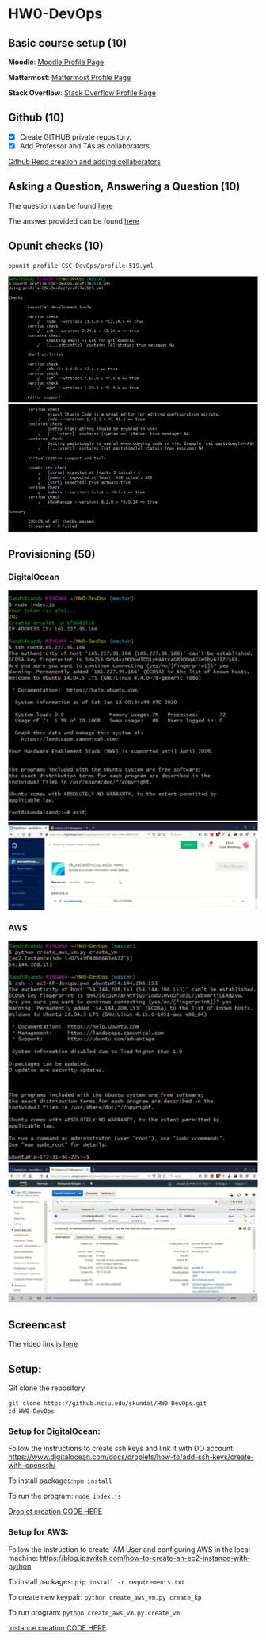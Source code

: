 # HW0-DevOps

## Basic course setup (10)
**Moodle**: [Moodle Profile Page](resources/moodle_profile.png)

**Mattermost**: [Mattermost Profile Page](resources/mattermost_profile.jpeg)

**Stack Overflow**: [Stack Overflow Profile Page](resources/stackoverflow_profile.png)


## Github (10)
- [X] Create GITHUB private repository.
- [X] Add Professor and TAs as collaborators.

[Github Repo creation and adding collaborators](resources/devops_hw0_1.png)


## Asking a Question, Answering a Question (10)
The question can be found [here](https://stackoverflow.com/c/ncsu/questions/1091)

The answer provided can be found [here](https://stackoverflow.com/c/ncsu/questions/1096/1120#1120)

## Opunit checks (10)
`opunit profile CSC-DevOps/profile:519.yml` <br>

![](resources/devops_hw0_3_1.png)
![](resources/devops_hw0_3_2.png)


## Provisioning (50)
### DigitalOcean
![](resources/DO.png)
![](resources/DO2.png)

### AWS
![](resources/AWS.png)
![](resources/AWS2.png)

## Screencast
The video link is [here](https://drive.google.com/open?id=1x_fcCxPQs2RZ2Xa6GyjCqjqt8ZwrEhfX)

## Setup:
Git clone the repository <br>
```
git clone https://github.ncsu.edu/skundal/HW0-DevOps.git
cd HW0-DevOps
```
### Setup for DigitalOcean:

Follow the instructions to create ssh keys and link it with DO account: https://www.digitalocean.com/docs/droplets/how-to/add-ssh-keys/create-with-openssh/

To install packages:`npm install`

To run the program: `node index.js`

[Droplet creation CODE HERE](index.js)

### Setup for AWS:

Follow the instruction to create IAM User and configuring AWS in the local machine: https://blog.ipswitch.com/how-to-create-an-ec2-instance-with-python

To install packages: `pip install -r requirements.txt`

To create new keypair: `python create_aws_vm.py create_kp` 

To run program: `python create_aws_vm.py create_vm`  

[Instance creation CODE HERE](create_aws_vm.py)
